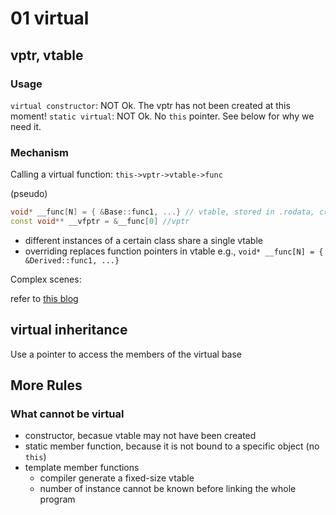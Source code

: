 # 01 virtual

## vptr, vtable

### Usage

`virtual constructor`: NOT Ok. The vptr has not been created at this moment!
`static virtual`: NOT Ok. No `this` pointer. See below for why we need it.

### Mechanism

Calling a virtual function: `this->vptr->vtable->func`

(pseudo)
```cpp
void* __func[N] = { &Base::func1, ...} // vtable, stored in .rodata, created in compile time
const void** __vfptr = &__func[0] //vptr
```

- different instances of a certain class share a single vtable
- overriding replaces function pointers in vtable
e.g., `void* __func[N] = { &Derived::func1, ...}`

Complex scenes:

refer to [this blog](https://blog.twofei.com/496/)

## virtual inheritance

Use a pointer to access the members of the virtual base

## More Rules

### What cannot be virtual

- constructor, becasue vtable may not have been created
- static member function, because it is not bound to a specific object (no `this`)
- template member functions
  - compiler generate a fixed-size vtable
  - number of instance cannot be known before linking the whole program